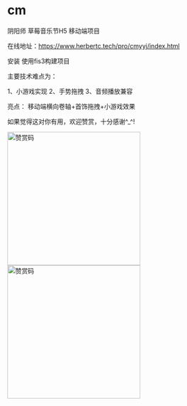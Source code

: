 # cm
阴阳师 草莓音乐节H5  移动端项目

在线地址：https://www.herbertc.tech/pro/cmyyj/index.html

安装
使用fis3构建项目

主要技术难点为：

1、小游戏实现
2、手势拖拽
3、音频播放兼容

亮点：
移动端横向卷轴+首饰拖拽+小游戏效果


如果觉得这对你有用，欢迎赞赏，十分感谢^_^!

<img src="https://note.youdao.com/yws/public/resource/44d039a6b5a80a951a6b91c1ec68edc8/xmlnote/WEBRESOURCE8eedffa282631eac107e518740c03d3c/786" width="300" alt="赞赏码">
<img src="https://note.youdao.com/yws/public/resource/44d039a6b5a80a951a6b91c1ec68edc8/xmlnote/WEBRESOURCE52aad7fb56944972d96a60a02bc1fdf4/788" width="300" alt="赞赏码">